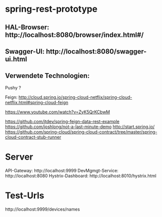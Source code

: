 # spring-rest-prototype

## HAL-Browser: http://localhost:8080/browser/index.html#/

## Swagger-UI: http://localhost:8080/swagger-ui.html

## Verwendete Technologien:
Pushy ?

Feign:
http://cloud.spring.io/spring-cloud-netflix/spring-cloud-netflix.html#spring-cloud-feign

https://www.youtube.com/watch?v=ZyK5QrKCbwM

https://github.com/jtdev/spring-feign-data-rest-example
https://github.com/joshlong/not-a-last-minute-demo
http://start.spring.io/
https://github.com/spring-cloud/spring-cloud-contract/tree/master/spring-cloud-contract-stub-runner

# Server
API-Gateway: http://localhost:9999
DevMgmgt-Service: http://localhost:8080
Hystrix-Dashboard: http://localhost:8010/hystrix.html


# Test-Urls
http://localhost:9999/devices/names